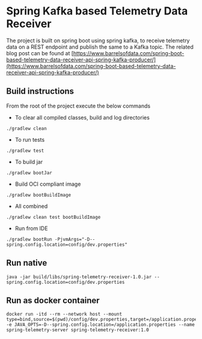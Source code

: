 # Spring Kafka based Telemetry Data Receiver
The project is built on spring boot using spring kafka, to receive telemetry data on a REST endpoint and publish the same to a Kafka topic. The related blog post can be found at [https://www.barrelsofdata.com/spring-boot-based-telemetry-data-receiver-api-spring-kafka-producer/](https://www.barrelsofdata.com/spring-boot-based-telemetry-data-receiver-api-spring-kafka-producer/)

## Build instructions
From the root of the project execute the below commands
- To clear all compiled classes, build and log directories
```shell script
./gradlew clean
```
- To run tests
```shell script
./gradlew test
```
- To build jar
```shell script
./gradlew bootJar
```
- Build OCI compliant image
```shell script
./gradlew bootBuildImage
```
- All combined
```shell script
./gradlew clean test bootBuildImage
```
- Run from IDE
```shell script
./gradlew bootRun -PjvmArgs="-D--spring.config.location=config/dev.properties"
```

## Run native
```shell script
java -jar build/libs/spring-telemetry-receiver-1.0.jar --spring.config.location=config/dev.properties
```

## Run as docker container
```shell script
docker run -itd --rm --network host --mount type=bind,source=$(pwd)/config/dev.properties,target=/application.properties,readonly -e JAVA_OPTS=-D--spring.config.location=/application.properties --name spring-telemetry-server spring-telemetry-receiver:1.0
```